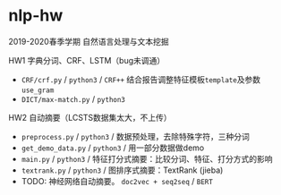 # nlp-hw
2019-2020春季学期 自然语言处理与文本挖掘

HW1  字典分词、CRF、LSTM（bug未调通）
 + `CRF/crf.py`  /   `python3`  /  `CRF++` 结合报告调整特征模板`template`及参数`use_gram`
 + `DICT/max-match.py`  /  `python3` 

HW2  自动摘要（LCSTS数据集太大，不上传）
 + `preprocess.py` / `python3` /   数据预处理，去除特殊字符，三种分词
 + `get_demo_data.py`  /   `python3`  /  用一部分数据做demo
 + `main.py`  /  `python3`  /  特征打分式摘要：比较分词、特征、打分方式的影响
 + `textrank.py` / `python3` /  图排序式摘要：TextRank (jieba)
 + TODO: 神经网络自动摘要。 `doc2vec + seq2seq` / `BERT`